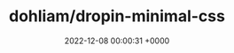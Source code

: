 ---
title: "dohliam/dropin-minimal-css"
link: "https://github.com/dohliam/dropin-minimal-css"
date: "2022-12-08 00:00:31 +0000"
---